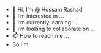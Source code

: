 - 👋 Hi, I’m @ Hossam Rashad
- 👀 I’m interested in ...
- 🌱 I’m currently learning ...
- 💞️ I’m looking to collaborate on ...
- 📫 How to reach me ...
- So I'm

<!---
tomorrowWebsite/tomorrowWebsite is a ✨ special ✨ repository because its `README.md` (this file) appears on your GitHub profile.
You can click the Preview link to take a look at your changes.
--->
